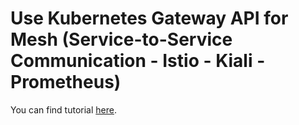 # Use Kubernetes Gateway API for Mesh (Service-to-Service Communication - Istio - Kiali - Prometheus)

You can find tutorial [here](https://youtu.be/joyucBMNrmw).
